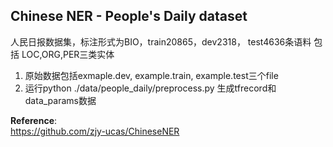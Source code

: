 ## Chinese NER - People's Daily dataset

人民日报数据集，标注形式为BIO，train20865，dev2318， test4636条语料
包括 LOC,ORG,PER三类实体

1. 原始数据包括exmaple.dev, example.train, example.test三个file
2. 运行python ./data/people_daily/preprocess.py 生成tfrecord和data_params数据

**Reference**:   
<https://github.com/zjy-ucas/ChineseNER>